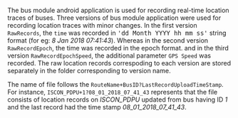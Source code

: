 The bus module android application is used for recording real-time location traces of buses. Three versions of bus module application were used for recording location traces with minor changes. In the first version `RawRecords`, the `time` was recorded in <tt>'dd Month YYYY hh mm ss'</tt>  string format (for eg: *8 Jan 2018 07:41:43*). Whereas in the second version `RawRecordEpoch`, the time was recorded in the epoch format. and in the third version `RawRecordEpochSpeed`, the additional parameter `GPS Speed` was recorded. The raw location records correspoding to each version are stored separately in the folder corresponding to version name.

The name of file follows the `RouteName+BusID?LastRecordUploadTimeStamp`. For instance, `ISCON_PDPU+1?08_01_2018_07_41_43` represents that the file consists of location records on *ISCON_PDPU* updated from bus having ID *1* and the last record had the time stamp *08_01_2018_07_41_43*.
